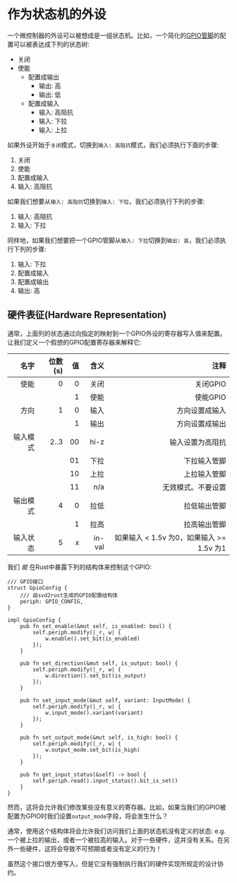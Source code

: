 # 作为状态机的外设

一个微控制器的外设可以被想成是一组状态机。比如，一个简化的[GPIO管脚]的配置可以被表达成下列的状态树:

[GPIO管脚]: https://en.wikipedia.org/wiki/General-purpose_input/output

* 关闭
* 使能
    * 配置成输出
        * 输出: 高
        * 输出: 低
    * 配置成输入
        * 输入: 高阻抗
        * 输入: 下拉
        * 输入: 上拉

如果外设开始于`关闭`模式，切换到`输入: 高阻抗`模式，我们必须执行下面的步骤:

1. 关闭
2. 使能
3. 配置成输入
4. 输入: 高阻抗

如果我们想要从`输入: 高阻抗`切换到`输入: 下拉`，我们必须执行下列的步骤:

1. 输入: 高阻抗
2. 输入: 下拉

同样地，如果我们想要把一个GPIO管脚从`输入: 下拉`切换到`输出: 高`，我们必须执行下列的步骤:
1. 输入: 下拉
2. 配置成输入
3. 配置成输出
4. 输出: 高

## 硬件表征(Hardware Representation)

通常，上面列的状态通过向指定的映射到一个GPIO外设的寄存器写入值来配置。让我们定义一个假想的GPIO配置寄存器来解释它:

| 名字          | 位数(s) | 值 | 含义   | 注释 |
| ---:         | ------------: | ----: | ------:   | ----: |
| 使能       | 0             | 0     | 关闭  | 关闭GPIO |
|              |               | 1     | 使能   | 使能GPIO |
| 方向    | 1             | 0     | 输入     | 方向设置成输入 |
|              |               | 1     | 输出    | 方向设置成输出 |
| 输入模式   | 2..3          | 00    | hi-z      | 输入设置为高阻抗 |
|              |               | 01    | 下拉  | 下拉输入管脚 |
|              |               | 10    | 上拉 | 上拉输入管脚 |
|              |               | 11    | n/a       | 无效模式。不要设置 |
| 输出模式  | 4             | 0     | 拉低   | 拉低输出管脚 |
|              |               | 1     | 拉高  | 拉高输出管脚 |
| 输入状态 | 5             | x     | in-val    | 如果输入 < 1.5v 为0，如果输入 >= 1.5v 为1 |

我们 _能_ 在Rust中暴露下列的结构体来控制这个GPIO:

```rust,ignore
/// GPIO接口
struct GpioConfig {
    /// 由svd2rust生成的GPIO配置结构体
    periph: GPIO_CONFIG,
}

impl GpioConfig {
    pub fn set_enable(&mut self, is_enabled: bool) {
        self.periph.modify(|_r, w| {
            w.enable().set_bit(is_enabled)
        });
    }

    pub fn set_direction(&mut self, is_output: bool) {
        self.periph.modify(|_r, w| {
            w.direction().set_bit(is_output)
        });
    }

    pub fn set_input_mode(&mut self, variant: InputMode) {
        self.periph.modify(|_r, w| {
            w.input_mode().variant(variant)
        });
    }

    pub fn set_output_mode(&mut self, is_high: bool) {
        self.periph.modify(|_r, w| {
            w.output_mode.set_bit(is_high)
        });
    }

    pub fn get_input_status(&self) -> bool {
        self.periph.read().input_status().bit_is_set()
    }
}
```

然而，这将会允许我们修改某些没有意义的寄存器。比如，如果当我们的GPIO被配置为GPIO时我们设置`output_mode`字段，将会发生什么？

通常，使用这个结构体将会允许我们访问我们上面的状态机没有定义的状态: e.g. 一个被上拉的输出，或者一个被拉高的输入。对于一些硬件，这并没有关系。在另外一些硬件，这将会导致不可预期或者没有定义的行为！

虽然这个接口很方便写入，但是它没有强制执行我们的硬件实现所规定的设计协约。
